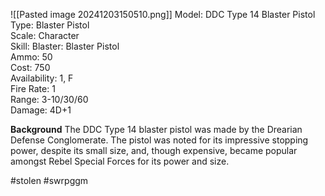 ![[Pasted image 20241203150510.png]]
Model: DDC Type 14 Blaster Pistol  
Type: Blaster Pistol  
Scale: Character  
Skill: Blaster: Blaster Pistol  
Ammo: 50  
Cost: 750  
Availability: 1, F  
Fire Rate: 1  
Range: 3-10/30/60  
Damage: 4D+1

**Background** 
The DDC Type 14 blaster pistol was made by the Drearian Defense Conglomerate. The pistol was noted for its impressive stopping power, despite its small size, and, though expensive, became popular amongst Rebel Special Forces for its power and size.

#stolen #swrpggm 